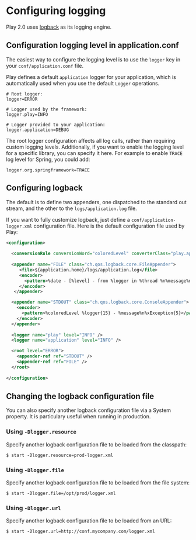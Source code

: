 # Configuring logging

Play 2.0 uses [logback](http://logback.qos.ch/) as its logging engine.

## Configuration logging level in application.conf

The easiest way to configure the logging level is to use the `logger` key in your `conf/application.conf` file.

Play defines a default `application` logger for your application, which is automatically used when you use the default `Logger` operations.

```properties
# Root logger:
logger=ERROR

# Logger used by the framework:
logger.play=INFO

# Logger provided to your application:
logger.application=DEBUG
```

The root logger configuration affects all log calls, rather than requiring custom logging levels. Additionally, if you want to enable the logging level for a specific library, you can specify it here. For example to enable `TRACE` log level for Spring, you could add:

```properties
logger.org.springframework=TRACE
```

## Configuring logback

The default is to define two appenders, one dispatched to the standard out stream, and the other to the `logs/application.log` file.

If you want to fully customize logback, just define a `conf/application-logger.xml` configuration file. Here is the default configuration file used by Play:

```xml
<configuration>
    
  <conversionRule conversionWord="coloredLevel" converterClass="play.api.Logger$ColoredLevel" />
  
  <appender name="FILE" class="ch.qos.logback.core.FileAppender">
     <file>${application.home}/logs/application.log</file>
     <encoder>
       <pattern>%date - [%level] - from %logger in %thread %n%message%n%xException%n</pattern>
     </encoder>
   </appender>

  <appender name="STDOUT" class="ch.qos.logback.core.ConsoleAppender">
    <encoder>
      <pattern>%coloredLevel %logger{15} - %message%n%xException{5}</pattern>
    </encoder>
  </appender>
  
  <logger name="play" level="INFO" />
  <logger name="application" level="INFO" />

  <root level="ERROR">
    <appender-ref ref="STDOUT" />
    <appender-ref ref="FILE" />
  </root>
  
</configuration>
```

## Changing the logback configuration file

You can also specify another logback configuration file via a System property. It is particulary useful when running in production.

### Using `-Dlogger.resource`

Specify another logback configuration file to be loaded from the classpath:

```
$ start -Dlogger.resource=prod-logger.xml
```

### Using `-Dlogger.file`

Specify another logback configuration file to be loaded from the file system:

```
$ start -Dlogger.file=/opt/prod/logger.xml
```

### Using `-Dlogger.url`

Specify another logback configuration file to be loaded from an URL:

```
$ start -Dlogger.url=http://conf.mycompany.com/logger.xml
```
